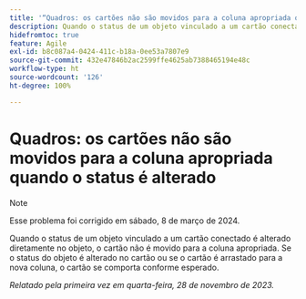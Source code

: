 ```yaml
---
title: '“Quadros: os cartões não são movidos para a coluna apropriada quando o status é alterado”'
description: Quando o status de um objeto vinculado a um cartão conectado é alterado diretamente no objeto, o cartão não é movido para a coluna apropriada. Se o status do objeto é alterado no cartão ou se o cartão é arrastado para a nova coluna, o cartão se comporta conforme esperado.
hidefromtoc: true
feature: Agile
exl-id: b8c087a4-0424-411c-b18a-0ee53a7807e9
source-git-commit: 432e47846b2ac2599ffe4625ab7388465194e48c
workflow-type: ht
source-wordcount: '126'
ht-degree: 100%

---
```


# Quadros: os cartões não são movidos para a coluna apropriada quando o status é alterado

>[!NOTE]
>
>Esse problema foi corrigido em sábado, 8 de março de 2024.

Quando o status de um objeto vinculado a um cartão conectado é alterado diretamente no objeto, o cartão não é movido para a coluna apropriada. Se o status do objeto é alterado no cartão ou se o cartão é arrastado para a nova coluna, o cartão se comporta conforme esperado.

_Relatado pela primeira vez em quarta-feira, 28 de novembro de 2023._
